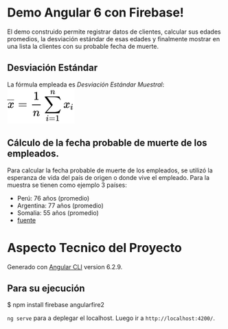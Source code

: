 # Demo Angular 6 con Firebase!

El demo construido permite registrar datos de clientes, calcular sus edades promedios, la desviación estándar de esas edades y finalmente mostrar en una lista la clientes con su probable fecha de muerte.

## Desviación Estándar
La fórmula empleada es *Desviación Estándar Muestral*: 
![Fórmula de Desviación Estándar Muestral ](desviacion-estandar-muestral.svg)

## Cálculo de la fecha probable de muerte de los empleados.


Para calcular la fecha probable de muerte de los empleados, se utilizó la esperanza de vida del país de origen o donde vive el empleado. Para la muestra se tienen como ejemplo 3 países: 
 - Perú: 76 años (promedio)
 - Argentina: 77 años (promedio) 
 - Somalia: 55 años (promedio)
 - [fuente](https://es.wikipedia.org/wiki/Anexo:Pa%C3%ADses_por_esperanza_de_vida)

# Aspecto Tecnico del Proyecto

Generado con [Angular CLI](https://github.com/angular/angular-cli) version 6.2.9.

## Para su ejecución

$ npm install firebase angularfire2

`ng serve` para a deplegar el localhost. Luego ir a `http://localhost:4200/`. 
